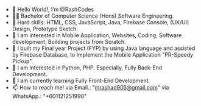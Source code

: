 - 👋 Hello World!, I’m @RashCodes
- 👨‍🎓 Bachelor of Computer Science (Hons) Software Engineering.
- 💞️ Hard skills: HTML, CSS, JavaScript, Java, Firebase Console, (UX/UI) Design, Prototype Sketch. 
- 📱 I am interested in Mobile Application, Websites, Coding, Software development, Building projects from Scratch.
- 📱 I built my Final year Project (FYP) by using Java language and assisted by Firebase Database, to Implement the Mobile Application "PR-Speedy Pickup".
- 👀 I am interested in Python, PHP. Especially, Fully Back-End Development.
- 🌱 I am currently learning Fully Front-End Development.
- 📫 How to reach me! via Email.: "mrashad905@gmail.com" via WhatsApp.: "+601121251990"

<!---
RashCodes/RashCodes is a ✨ special ✨ repository because its `README.md` (this file) appears on your GitHub profile.
You can click the Preview link to take a look at your changes.
--->
